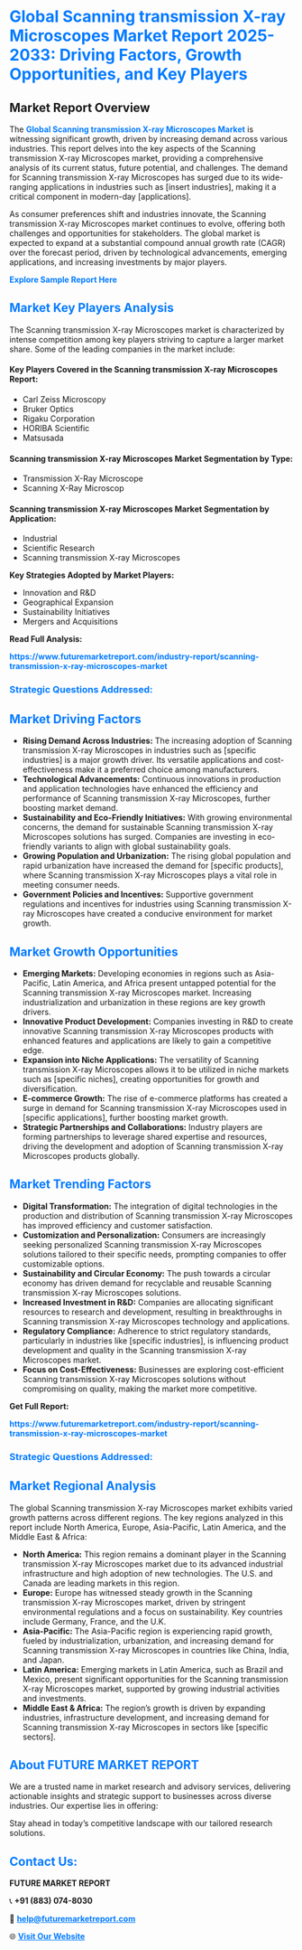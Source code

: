 <h1 style="color: #007BFF;">Global Scanning transmission X-ray Microscopes Market Report 2025-2033: Driving Factors, Growth Opportunities, and Key Players</h1>

<section id="overview">
<h2>Market Report Overview</h2>
<p>The <a href="https://www.futuremarketreport.com/industry-report/scanning-transmission-x-ray-microscopes-market" style="color: #007BFF; text-decoration: none;"><strong>Global Scanning transmission X-ray Microscopes Market</strong></a> is witnessing significant growth, driven by increasing demand across various industries. This report delves into the key aspects of the Scanning transmission X-ray Microscopes market, providing a comprehensive analysis of its current status, future potential, and challenges. The demand for Scanning transmission X-ray Microscopes has surged due to its wide-ranging applications in industries such as [insert industries], making it a critical component in modern-day [applications].</p>
<p>As consumer preferences shift and industries innovate, the Scanning transmission X-ray Microscopes market continues to evolve, offering both challenges and opportunities for stakeholders. The global market is expected to expand at a substantial compound annual growth rate (CAGR) over the forecast period, driven by technological advancements, emerging applications, and increasing investments by major players.</p>
</section>

<section id="overview">
<p><a href="https://www.futuremarketreport.com/request-sample/reportId=112124" style="color: #007BFF; text-decoration: none;"><strong>Explore Sample Report Here</strong></a></p>
</section>

<section id="key-players">
<h2 style="color: #007BFF;">Market Key Players Analysis</h2>
<p>The Scanning transmission X-ray Microscopes market is characterized by intense competition among key players striving to capture a larger market share. Some of the leading companies in the market include:</p>
<h4>Key Players Covered in the Scanning transmission X-ray Microscopes Report:</h4>
<ul><li>Carl Zeiss Microscopy</li><li>Bruker Optics</li><li>Rigaku Corporation</li><li>HORIBA Scientific</li><li>Matsusada</li></ul>
<h4>Scanning transmission X-ray Microscopes Market Segmentation by Type:</h4>
<ul><li>Transmission X-Ray Microscope</li><li>Scanning X-Ray Microscop</li></ul>

<h4>Scanning transmission X-ray Microscopes Market Segmentation by Application:</h4>
<ul><li>Industrial</li><li>Scientific Research</li><li>Scanning transmission X-ray Microscopes</li></ul>
<p><strong>Key Strategies Adopted by Market Players:</strong></p>
<ul>
<li>Innovation and R&D</li>
<li>Geographical Expansion</li>
<li>Sustainability Initiatives</li>
<li>Mergers and Acquisitions</li>
</ul>
</section>

<section>
<p><strong>Read Full Analysis: </strong></p><a href="https://www.futuremarketreport.com/industry-report/scanning-transmission-x-ray-microscopes-market" style="color: #007BFF; text-decoration: none;"><strong>https://www.futuremarketreport.com/industry-report/scanning-transmission-x-ray-microscopes-market</strong></a>
<h3 style="color: #007BFF;">Strategic Questions Addressed:</h3>
</section>

<section id="driving-factors">
<h2 style="color: #007BFF;">Market Driving Factors</h2>
<ul>
<li><strong>Rising Demand Across Industries:</strong> The increasing adoption of Scanning transmission X-ray Microscopes in industries such as [specific industries] is a major growth driver. Its versatile applications and cost-effectiveness make it a preferred choice among manufacturers.</li>
<li><strong>Technological Advancements:</strong> Continuous innovations in production and application technologies have enhanced the efficiency and performance of Scanning transmission X-ray Microscopes, further boosting market demand.</li>
<li><strong>Sustainability and Eco-Friendly Initiatives:</strong> With growing environmental concerns, the demand for sustainable Scanning transmission X-ray Microscopes solutions has surged. Companies are investing in eco-friendly variants to align with global sustainability goals.</li>
<li><strong>Growing Population and Urbanization:</strong> The rising global population and rapid urbanization have increased the demand for [specific products], where Scanning transmission X-ray Microscopes plays a vital role in meeting consumer needs.</li>
<li><strong>Government Policies and Incentives:</strong> Supportive government regulations and incentives for industries using Scanning transmission X-ray Microscopes have created a conducive environment for market growth.</li>
</ul>
</section>

<section id="growth-opportunities">
<h2 style="color: #007BFF;">Market Growth Opportunities</h2>
<ul>
<li><strong>Emerging Markets:</strong> Developing economies in regions such as Asia-Pacific, Latin America, and Africa present untapped potential for the Scanning transmission X-ray Microscopes market. Increasing industrialization and urbanization in these regions are key growth drivers.</li>
<li><strong>Innovative Product Development:</strong> Companies investing in R&D to create innovative Scanning transmission X-ray Microscopes products with enhanced features and applications are likely to gain a competitive edge.</li>
<li><strong>Expansion into Niche Applications:</strong> The versatility of Scanning transmission X-ray Microscopes allows it to be utilized in niche markets such as [specific niches], creating opportunities for growth and diversification.</li>
<li><strong>E-commerce Growth:</strong> The rise of e-commerce platforms has created a surge in demand for Scanning transmission X-ray Microscopes used in [specific applications], further boosting market growth.</li>
<li><strong>Strategic Partnerships and Collaborations:</strong> Industry players are forming partnerships to leverage shared expertise and resources, driving the development and adoption of Scanning transmission X-ray Microscopes products globally.</li>
</ul>
</section>

<section id="trending-factors">
<h2 style="color: #007BFF;">Market Trending Factors</h2>
<ul>
<li><strong>Digital Transformation:</strong> The integration of digital technologies in the production and distribution of Scanning transmission X-ray Microscopes has improved efficiency and customer satisfaction.</li>
<li><strong>Customization and Personalization:</strong> Consumers are increasingly seeking personalized Scanning transmission X-ray Microscopes solutions tailored to their specific needs, prompting companies to offer customizable options.</li>
<li><strong>Sustainability and Circular Economy:</strong> The push towards a circular economy has driven demand for recyclable and reusable Scanning transmission X-ray Microscopes solutions.</li>
<li><strong>Increased Investment in R&D:</strong> Companies are allocating significant resources to research and development, resulting in breakthroughs in Scanning transmission X-ray Microscopes technology and applications.</li>
<li><strong>Regulatory Compliance:</strong> Adherence to strict regulatory standards, particularly in industries like [specific industries], is influencing product development and quality in the Scanning transmission X-ray Microscopes market.</li>
<li><strong>Focus on Cost-Effectiveness:</strong> Businesses are exploring cost-efficient Scanning transmission X-ray Microscopes solutions without compromising on quality, making the market more competitive.</li>
</ul>
</section>

<section>
<p><strong>Get Full Report: </strong></p><a href="https://www.futuremarketreport.com/industry-report/scanning-transmission-x-ray-microscopes-market" style="color: #007BFF; text-decoration: none;"><strong>https://www.futuremarketreport.com/industry-report/scanning-transmission-x-ray-microscopes-market</strong></a>
<h3 style="color: #007BFF;">Strategic Questions Addressed:</h3>
</section>


<section id="regional-analysis">
<h2 style="color: #007BFF;">Market Regional Analysis</h2>
<p>The global Scanning transmission X-ray Microscopes market exhibits varied growth patterns across different regions. The key regions analyzed in this report include North America, Europe, Asia-Pacific, Latin America, and the Middle East & Africa:</p>
<ul>
<li><strong>North America:</strong> This region remains a dominant player in the Scanning transmission X-ray Microscopes market due to its advanced industrial infrastructure and high adoption of new technologies. The U.S. and Canada are leading markets in this region.</li>
<li><strong>Europe:</strong> Europe has witnessed steady growth in the Scanning transmission X-ray Microscopes market, driven by stringent environmental regulations and a focus on sustainability. Key countries include Germany, France, and the U.K.</li>
<li><strong>Asia-Pacific:</strong> The Asia-Pacific region is experiencing rapid growth, fueled by industrialization, urbanization, and increasing demand for Scanning transmission X-ray Microscopes in countries like China, India, and Japan.</li>
<li><strong>Latin America:</strong> Emerging markets in Latin America, such as Brazil and Mexico, present significant opportunities for the Scanning transmission X-ray Microscopes market, supported by growing industrial activities and investments.</li>
<li><strong>Middle East & Africa:</strong> The region’s growth is driven by expanding industries, infrastructure development, and increasing demand for Scanning transmission X-ray Microscopes in sectors like [specific sectors].</li>
</ul>
</section>

<footer>
<h2 style="color: #007BFF;">About FUTURE MARKET REPORT</h2>
<p>We are a trusted name in market research and advisory services, delivering actionable insights and strategic support to businesses across diverse industries. Our expertise lies in offering:</p>

<p>Stay ahead in today’s competitive landscape with our tailored research solutions.</p>

<h2 style="color: #007BFF;">Contact Us:</h2>
<p><strong>FUTURE MARKET REPORT</strong></p>
<p>📞 <strong>+91 (883) 074-8030</strong></p>
<p>📧 <strong><a href="mailto:help@futuremarketreport.com" style="color: #007BFF;">help@futuremarketreport.com</a></strong></p>
<p>🌐 <strong><a href="https://www.futuremarketreport.com/" style="color: #007BFF;">Visit Our Website</a></strong></p>
</footer>